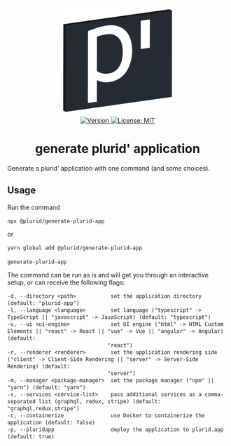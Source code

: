 <p align="center">
    <img src="https://raw.githubusercontent.com/plurid/plurid/master/about/identity/plurid-p-logo.png" height="250px">
    <br />
    <a target="_blank" href="https://www.npmjs.com/package/@plurid/generate-plurid-app">
        <img src="https://img.shields.io/npm/v/@plurid/generate-plurid-app.svg?logo=npm&colorB=1380C3&style=for-the-badge" alt="Version">
    </a>
    <a target="_blank" href="https://github.com/plurid/plurid/blob/master/packages/generate-plurid-app/LICENSE">
        <img src="https://img.shields.io/badge/license-MIT-blue.svg?colorB=1380C3&style=for-the-badge" alt="License: MIT">
    </a>
</p>



<h1 align="center">
    generate plurid' application
</h1>


Generate a plurid' application with one command (and some choices).


## Usage

Run the command

    npx @plurid/generate-plurid-app

or

    yarn global add @plurid/generate-plurid-app

    generate-plurid-app


The command can be run as is and will get you through an interactive setup, or can receive the following flags:

    -d, --directory <path>           set the application directory (default: "plurid-app")
    -l, --language <language>        set language ("typescript" -> TypeScript || "javascript" -> JavaScript) (default: "typescript")
    -u, --ui <ui-engine>             set UI engine ("html" -> HTML Custom Elements || "react" -> React || "vue" -> Vue || "angular" -> Angular) (default:
                                    "react")
    -r, --renderer <renderer>        set the application rendering side ("client" -> Client-Side Rendering || "server" -> Server-Side Rendering) (default:
                                    "server")
    -m, --manager <package-manager>  set the package manager ("npm" || "yarn") (default: "yarn")
    -s, --services <service-list>    pass additional services as a comma-separated list (graphql, redux, stripe) (default: "graphql,redux,stripe")
    -c, --containerize               use Docker to containerize the application (default: false)
    -p, --pluridapp                  deploy the application to plurid.app (default: true)
